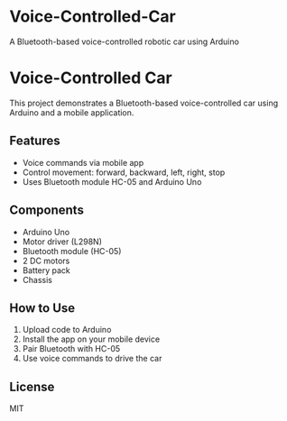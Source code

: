 # Voice-Controlled-Car
A Bluetooth-based  voice-controlled robotic car using Arduino
# Voice-Controlled Car

This project demonstrates a Bluetooth-based voice-controlled car using Arduino and a mobile application.

## Features
- Voice commands via mobile app
- Control movement: forward, backward, left, right, stop
- Uses Bluetooth module HC-05 and Arduino Uno

## Components
- Arduino Uno
- Motor driver (L298N)
- Bluetooth module (HC-05)
- 2 DC motors
- Battery pack
- Chassis

## How to Use
1. Upload code to Arduino
2. Install the app on your mobile device
3. Pair Bluetooth with HC-05
4. Use voice commands to drive the car

## License
MIT
